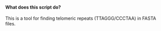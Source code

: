#### What does this script do?

This is a tool for finding telomeric repeats (TTAGGG/CCCTAA) in FASTA files.

